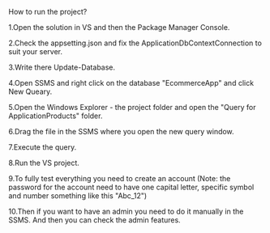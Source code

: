 How to run the project?


1.Open the solution in VS and then the Package Manager Console.

2.Check the appsetting.json and fix the ApplicationDbContextConnection to suit your server.

3.Write there Update-Database.

4.Open SSMS and right click on the database "EcommerceApp" and click New Queary.

5.Open the Windows Explorer - the project folder and open the "Query for ApplicationProducts" folder.

6.Drag the file in the SSMS where you open the new query window.

7.Execute the query.

8.Run the VS project.

9.To fully test everything you need to create an account (Note: the password for the account need to have one capital letter, specific symbol and number something like this "Abc_12")

10.Then if you want to have an admin you need to do it manually in the SSMS. And then you can check the admin features.
